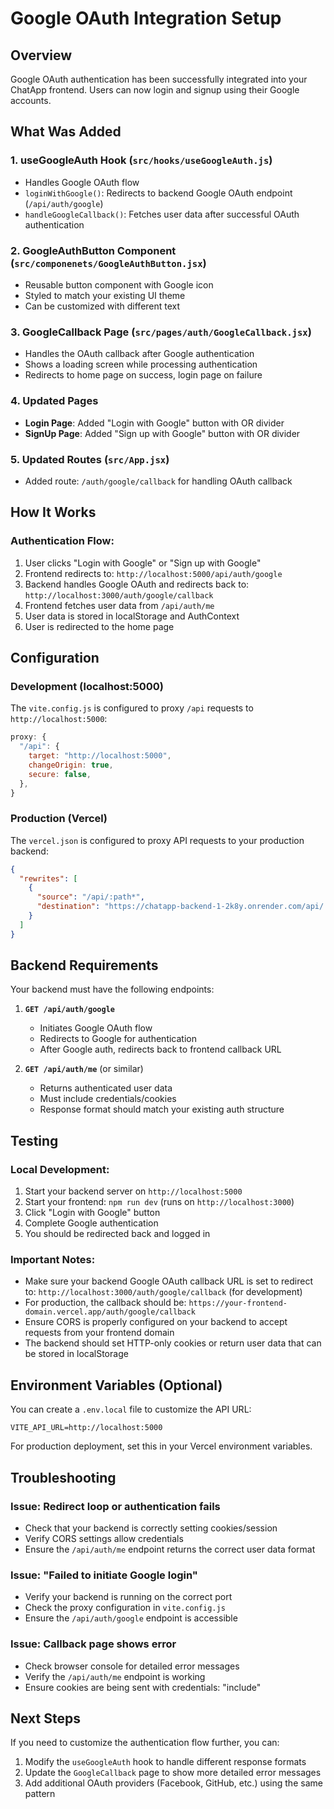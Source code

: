 # Google OAuth Integration Setup

## Overview
Google OAuth authentication has been successfully integrated into your ChatApp frontend. Users can now login and signup using their Google accounts.

## What Was Added

### 1. **useGoogleAuth Hook** (`src/hooks/useGoogleAuth.js`)
- Handles Google OAuth flow
- `loginWithGoogle()`: Redirects to backend Google OAuth endpoint (`/api/auth/google`)
- `handleGoogleCallback()`: Fetches user data after successful OAuth authentication

### 2. **GoogleAuthButton Component** (`src/componenets/GoogleAuthButton.jsx`)
- Reusable button component with Google icon
- Styled to match your existing UI theme
- Can be customized with different text

### 3. **GoogleCallback Page** (`src/pages/auth/GoogleCallback.jsx`)
- Handles the OAuth callback after Google authentication
- Shows a loading screen while processing authentication
- Redirects to home page on success, login page on failure

### 4. **Updated Pages**
- **Login Page**: Added "Login with Google" button with OR divider
- **SignUp Page**: Added "Sign up with Google" button with OR divider

### 5. **Updated Routes** (`src/App.jsx`)
- Added route: `/auth/google/callback` for handling OAuth callback

## How It Works

### Authentication Flow:
1. User clicks "Login with Google" or "Sign up with Google"
2. Frontend redirects to: `http://localhost:5000/api/auth/google`
3. Backend handles Google OAuth and redirects back to: `http://localhost:3000/auth/google/callback`
4. Frontend fetches user data from `/api/auth/me`
5. User data is stored in localStorage and AuthContext
6. User is redirected to the home page

## Configuration

### Development (localhost:5000)
The `vite.config.js` is configured to proxy `/api` requests to `http://localhost:5000`:

```javascript
proxy: {
  "/api": {
    target: "http://localhost:5000",
    changeOrigin: true,
    secure: false,
  },
}
```

### Production (Vercel)
The `vercel.json` is configured to proxy API requests to your production backend:

```json
{
  "rewrites": [
    {
      "source": "/api/:path*",
      "destination": "https://chatapp-backend-1-2k8y.onrender.com/api/:path*"
    }
  ]
}
```

## Backend Requirements

Your backend must have the following endpoints:

1. **`GET /api/auth/google`**
   - Initiates Google OAuth flow
   - Redirects to Google for authentication
   - After Google auth, redirects back to frontend callback URL

2. **`GET /api/auth/me`** (or similar)
   - Returns authenticated user data
   - Must include credentials/cookies
   - Response format should match your existing auth structure

## Testing

### Local Development:
1. Start your backend server on `http://localhost:5000`
2. Start your frontend: `npm run dev` (runs on `http://localhost:3000`)
3. Click "Login with Google" button
4. Complete Google authentication
5. You should be redirected back and logged in

### Important Notes:
- Make sure your backend Google OAuth callback URL is set to redirect to: `http://localhost:3000/auth/google/callback` (for development)
- For production, the callback should be: `https://your-frontend-domain.vercel.app/auth/google/callback`
- Ensure CORS is properly configured on your backend to accept requests from your frontend domain
- The backend should set HTTP-only cookies or return user data that can be stored in localStorage

## Environment Variables (Optional)

You can create a `.env.local` file to customize the API URL:

```env
VITE_API_URL=http://localhost:5000
```

For production deployment, set this in your Vercel environment variables.

## Troubleshooting

### Issue: Redirect loop or authentication fails
- Check that your backend is correctly setting cookies/session
- Verify CORS settings allow credentials
- Ensure the `/api/auth/me` endpoint returns the correct user data format

### Issue: "Failed to initiate Google login"
- Verify your backend is running on the correct port
- Check the proxy configuration in `vite.config.js`
- Ensure the `/api/auth/google` endpoint is accessible

### Issue: Callback page shows error
- Check browser console for detailed error messages
- Verify the `/api/auth/me` endpoint is working
- Ensure cookies are being sent with credentials: "include"

## Next Steps

If you need to customize the authentication flow further, you can:
1. Modify the `useGoogleAuth` hook to handle different response formats
2. Update the `GoogleCallback` page to show more detailed error messages
3. Add additional OAuth providers (Facebook, GitHub, etc.) using the same pattern

